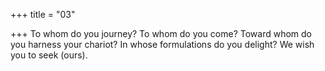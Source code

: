 +++
title = "03"

+++
To whom do you journey? To whom do you come? Toward whom do you  harness your chariot?
In whose formulations do you delight? We wish you to seek (ours).